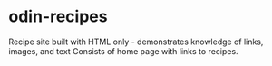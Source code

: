 # odin-recipes
Recipe site built with HTML only - demonstrates knowledge of links, images, and text
Consists of home page with links to recipes.
